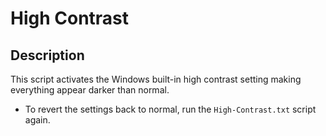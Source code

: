 # High Contrast

## Description

This script activates the Windows built-in high contrast setting making everything appear darker than normal.
  - To revert the settings back to normal, run the `High-Contrast.txt` script again.
